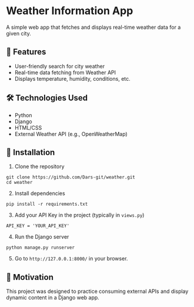 # Weather Information App

A simple web app that fetches and displays real-time weather data for a given city.

## 🚀 Features
- User-friendly search for city weather
- Real-time data fetching from Weather API
- Displays temperature, humidity, conditions, etc.

## 🛠️ Technologies Used
- Python
- Django
- HTML/CSS
- External Weather API (e.g., OpenWeatherMap)

## 🔧 Installation
1. Clone the repository
```
git clone https://github.com/Dars-git/weather.git
cd weather
```

2. Install dependencies
```
pip install -r requirements.txt
```

3. Add your API Key in the project (typically in `views.py`)
```
API_KEY = 'YOUR_API_KEY'
```

4. Run the Django server
```
python manage.py runserver
```

5. Go to `http://127.0.0.1:8000/` in your browser.

## 🎯 Motivation
This project was designed to practice consuming external APIs and display dynamic content in a Django web app.

